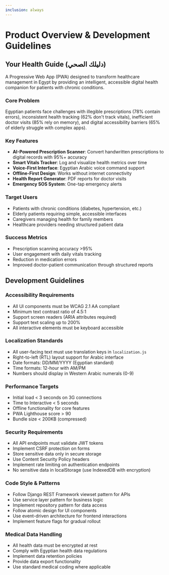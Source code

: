 ```yaml
---
inclusion: always
---
```


# Product Overview & Development Guidelines

## Your Health Guide (دليلك الصحي)

A Progressive Web App (PWA) designed to transform healthcare management in Egypt by providing an intelligent, accessible digital health companion for patients with chronic conditions.

### Core Problem
Egyptian patients face challenges with illegible prescriptions (78% contain errors), inconsistent health tracking (62% don't track vitals), inefficient doctor visits (85% rely on memory), and digital accessibility barriers (65% of elderly struggle with complex apps).

### Key Features
- **AI-Powered Prescription Scanner**: Convert handwritten prescriptions to digital records with 95%+ accuracy
- **Smart Vitals Tracker**: Log and visualize health metrics over time
- **Voice-First Interface**: Egyptian Arabic voice command support
- **Offline-First Design**: Works without internet connectivity
- **Health Report Generator**: PDF reports for doctor visits
- **Emergency SOS System**: One-tap emergency alerts

### Target Users
- Patients with chronic conditions (diabetes, hypertension, etc.)
- Elderly patients requiring simple, accessible interfaces
- Caregivers managing health for family members
- Healthcare providers needing structured patient data

### Success Metrics
- Prescription scanning accuracy >95%
- User engagement with daily vitals tracking
- Reduction in medication errors
- Improved doctor-patient communication through structured reports

## Development Guidelines

### Accessibility Requirements
- All UI components must be WCAG 2.1 AA compliant
- Minimum text contrast ratio of 4.5:1
- Support screen readers (ARIA attributes required)
- Support text scaling up to 200%
- All interactive elements must be keyboard accessible

### Localization Standards
- All user-facing text must use translation keys in `localization.js`
- Right-to-left (RTL) layout support for Arabic interface
- Date formats: DD/MM/YYYY (Egyptian standard)
- Time formats: 12-hour with AM/PM
- Numbers should display in Western Arabic numerals (0-9)

### Performance Targets
- Initial load < 3 seconds on 3G connections
- Time to Interactive < 5 seconds
- Offline functionality for core features
- PWA Lighthouse score > 90
- Bundle size < 200KB (compressed)

### Security Requirements
- All API endpoints must validate JWT tokens
- Implement CSRF protection on forms
- Store sensitive data only in secure storage
- Use Content Security Policy headers
- Implement rate limiting on authentication endpoints
- No sensitive data in localStorage (use IndexedDB with encryption)

### Code Style & Patterns
- Follow Django REST Framework viewset pattern for APIs
- Use service layer pattern for business logic
- Implement repository pattern for data access
- Follow atomic design for UI components
- Use event-driven architecture for frontend interactions
- Implement feature flags for gradual rollout

### Medical Data Handling
- All health data must be encrypted at rest
- Comply with Egyptian health data regulations
- Implement data retention policies
- Provide data export functionality
- Use standard medical coding where applicable